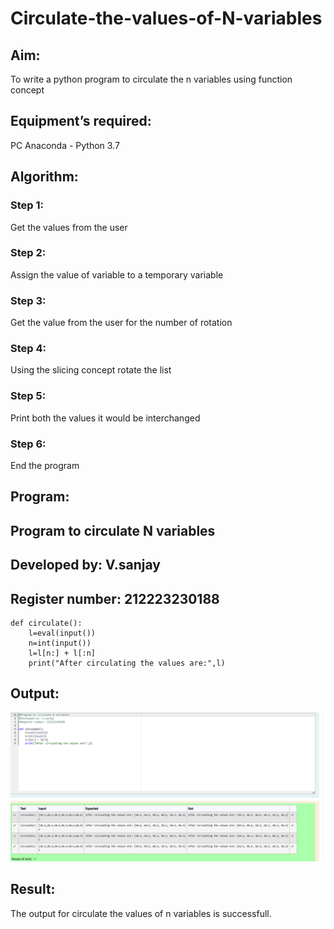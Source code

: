 # Circulate-the-values-of-N-variables
## Aim:
To write a python program to circulate the n variables using function concept
## Equipment’s required:
PC
Anaconda - Python 3.7
## Algorithm: 
### Step 1: 
Get the values from the user
### Step 2: 
Assign the value of variable to a temporary variable
### Step 3: 
Get the value from the user for the number of rotation
### Step 4: 
Using the slicing concept rotate the list

### Step 5: 
Print both the values it would be interchanged
### Step 6: 
End the program
## Program:

## Program to circulate N variables
## Developed by: V.sanjay
## Register number: 212223230188
```
def circulate():
    l=eval(input())
    n=int(input())
    l=l[n:] + l[:n]
    print("After circulating the values are:",l) 
```
## Output:
![alt text](image.png)


## Result:

The output for circulate the values of n variables is successfull.
